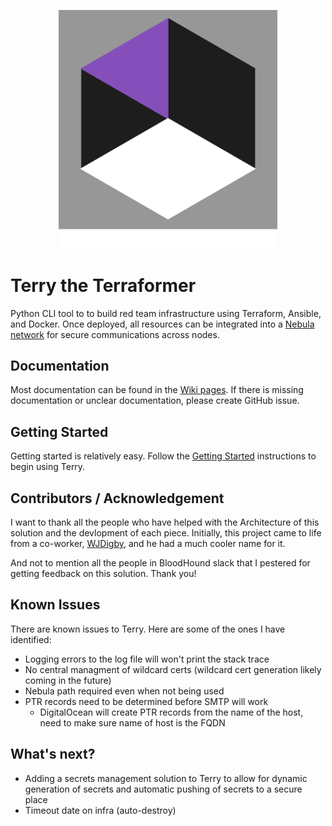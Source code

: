 
<p align="center">
  <img src="logos/terry_logo_basic_1000x1090_bg.png" width="350" title="Terry Logo">
</p>

# Terry the Terraformer

Python CLI tool to to build red team infrastructure using Terraform, Ansible, and Docker. Once deployed, all resources can be integrated into a [Nebula network](https://github.com/slackhq/nebula) for secure communications across nodes.

## Documentation

Most documentation can be found in the [Wiki pages](https://github.com/ezra-buckingham/terry-the-terraformer/wiki). If there is missing documentation or unclear documentation, please create GitHub issue.

## Getting Started

Getting started is relatively easy. Follow the [Getting Started](https://github.com/ezra-buckingham/terry-the-terraformer/wiki/Getting-Started) instructions to begin using Terry.

## Contributors / Acknowledgement

I want to thank all the people who have helped with the Architecture of this solution and the devlopment of each piece. Initially, this project came to life from a co-worker, [WJDigby](https://github.com/WJDigby), and he had a much cooler name for it.

And not to mention all the people in BloodHound slack that I pestered for getting feedback on this solution. Thank you!

## Known Issues

There are known issues to Terry. Here are some of the ones I have identified:

* Logging errors to the log file will won't print the stack trace
* No central managment of wildcard certs (wildcard cert generation likely coming in the future)
* Nebula path required even when not being used
* PTR records need to be determined before SMTP will work
  * DigitalOcean will create PTR records from the name of the host, need to make sure name of host is the FQDN

## What's next?

* Adding a secrets management solution to Terry to allow for dynamic generation of secrets and automatic pushing of secrets to a secure place
* Timeout date on infra (auto-destroy)
